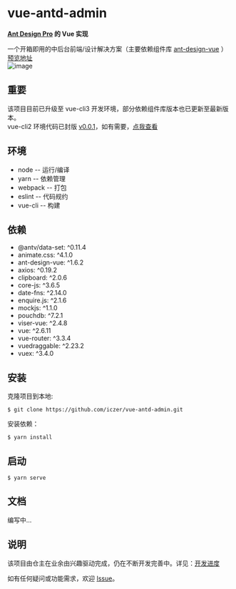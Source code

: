 # vue-antd-admin
**[Ant Design Pro](https://github.com/ant-design/ant-design-pro) 的 Vue 实现**

一个开箱即用的中后台前端/设计解决方案（主要依赖组件库 [ant-design-vue](https://github.com/vueComponent/ant-design-vue) ）
[预览地址](https://iczer.gitee.io/vue-antd-admin)  
![image](https://gitee.com/iczer/vue-antd-admin/raw/master/src/assets/img/preview.jpg)
## 重要
该项目目前已升级至 vue-cli3 开发环境，部分依赖组件库版本也已更新至最新版本。  
vue-cli2 环境代码已封版 [v0.0.1](https://github.com/iczer/vue-antd-admin/tree/0.0.1)，如有需要，[点我查看](https://github.com/iczer/vue-antd-admin/tree/0.0.1)  
## 环境
* node -- 运行/编译
* yarn -- 依赖管理
* webpack -- 打包
* eslint -- 代码规约
* vue-cli -- 构建
## 依赖
* @antv/data-set: ^0.11.4
* animate.css: ^4.1.0
* ant-design-vue: ^1.6.2
* axios: ^0.19.2
* clipboard: ^2.0.6
* core-js: ^3.6.5
* date-fns: ^2.14.0
* enquire.js: ^2.1.6
* mockjs: ^1.1.0
* pouchdb: ^7.2.1
* viser-vue: ^2.4.8
* vue: ^2.6.11
* vue-router: ^3.3.4
* vuedraggable: ^2.23.2
* vuex: ^3.4.0
## 安装
克隆项目到本地:
```
$ git clone https://github.com/iczer/vue-antd-admin.git
```
安装依赖：
```
$ yarn install
```
## 启动
```
$ yarn serve
```
## 文档
编写中...
## 说明
该项目由仓主在业余由兴趣驱动完成，仍在不断开发完善中。详见：[开发进度](https://github.com/iczer/vue-antd-admin/projects/1)

如有任何疑问或功能需求，欢迎 [Issue](https://github.com/iczer/vue-antd-admin/issues)。

